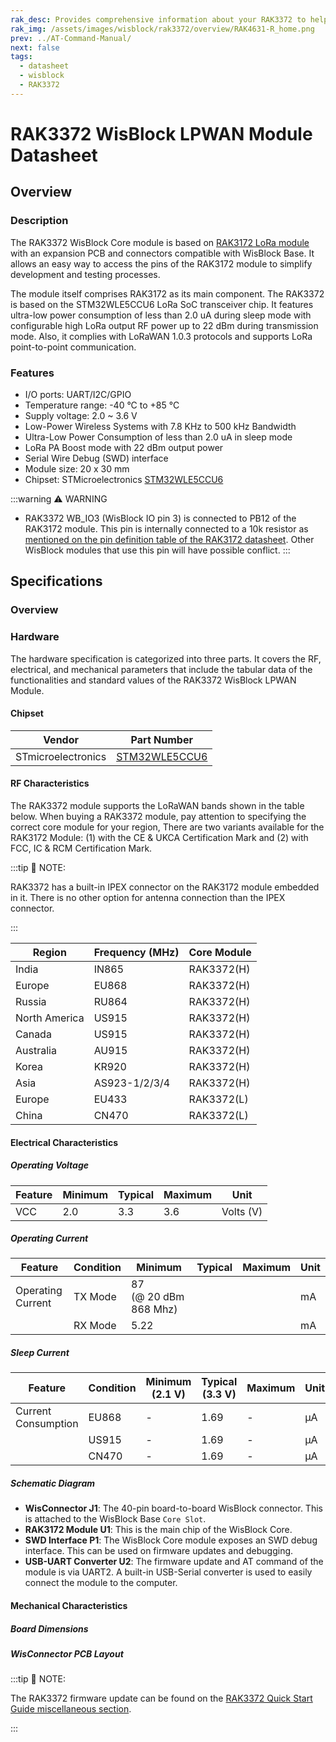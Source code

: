 ```yaml
---
rak_desc: Provides comprehensive information about your RAK3372 to help you use it. This information includes technical specifications, characteristics, and requirements, and it also discusses the device components.
rak_img: /assets/images/wisblock/rak3372/overview/RAK4631-R_home.png
prev: ../AT-Command-Manual/
next: false
tags:
  - datasheet
  - wisblock
  - RAK3372
---
```


# RAK3372 WisBlock LPWAN Module Datasheet

## Overview

### Description

The RAK3372 WisBlock Core module is based on [RAK3172 LoRa module](https://docs.rakwireless.com/Product-Categories/WisDuo/RAK3172-Module/Datasheet/) with an expansion PCB and connectors compatible with WisBlock Base. It allows an easy way to access the pins of the RAK3172 module to simplify development and testing processes.

The module itself comprises RAK3172 as its main component. The RAK3372 is based on the STM32WLE5CCU6 LoRa SoC transceiver chip. It features ultra-low power consumption of less than 2.0&nbsp;uA during sleep mode with configurable high LoRa output RF power up to 22&nbsp;dBm during transmission mode. Also, it complies with LoRaWAN 1.0.3 protocols and supports LoRa point-to-point communication.


### Features

- I/O ports: UART/I2C/GPIO
- Temperature range: -40&nbsp;°C to +85&nbsp;°C
- Supply voltage: 2.0 ~ 3.6&nbsp;V
- Low-Power Wireless Systems with 7.8&nbsp;KHz to 500&nbsp;kHz Bandwidth
- Ultra-Low Power Consumption of less than 2.0&nbsp;uA in sleep mode
- LoRa PA Boost mode with 22&nbsp;dBm output power
- Serial Wire Debug (SWD) interface
- Module size: 20 x 30&nbsp;mm
- Chipset: STMicroelectronics [STM32WLE5CCU6](https://www.st.com/resource/en/datasheet/stm32wle5cc.pdf)

:::warning ⚠️ WARNING
- RAK3372 WB_IO3 (WisBlock IO pin 3) is connected to PB12 of the RAK3172 module. This pin is internally connected to a 10k resistor as [mentioned on the pin definition table of the RAK3172 datasheet](https://docs.rakwireless.com/Product-Categories/WisDuo/RAK3172-Module/Datasheet/#pin-definition). Other WisBlock modules that use this pin will have possible conflict.
:::

## Specifications

### Overview

<rk-img
  src="/assets/images/wisblock/rak3372/datasheet/rak3372-mounted.png"
  width="45%"
  caption="RAK3372 Mounted in WisBlock Base"
/>

<rk-img
  src="/assets/images/wisblock/rak3372/datasheet/rak3372-parts.png"
  width="40%"
  caption="RAK3372 WisBlock Core Parts"
/>

### Hardware

The hardware specification is categorized into three parts. It covers the RF, electrical, and mechanical parameters that include the tabular data of the functionalities and standard values of the RAK3372 WisBlock LPWAN Module.

#### Chipset

| Vendor             | Part Number                                                               |
| ------------------ | ------------------------------------------------------------------------- |
| STmicroelectronics | [STM32WLE5CCU6](https://www.st.com/resource/en/datasheet/stm32wle5cc.pdf) |

#### RF Characteristics

The RAK3372 module supports the LoRaWAN bands shown in the table below. When buying a RAK3372 module, pay attention to specifying the correct core module for your region, There are two variants available for the RAK3172 Module: (1) with the CE & UKCA Certification Mark and (2) with FCC, IC & RCM Certification Mark.

:::tip 📝 NOTE:

RAK3372 has a built-in IPEX connector on the RAK3172 module embedded in it. There is no other option for antenna connection than the IPEX connector.

:::

| Region        | Frequency (MHz) | Core Module |
| ------------- | --------------- | ----------- |
| India         | IN865           | RAK3372(H)  |
| Europe        | EU868           | RAK3372(H)  |
| Russia        | RU864           | RAK3372(H)  |
| North America | US915           | RAK3372(H)  |
| Canada        | US915           | RAK3372(H)  |
| Australia     | AU915           | RAK3372(H)  |
| Korea         | KR920           | RAK3372(H)  |
| Asia          | AS923-1/2/3/4   | RAK3372(H)  |
| Europe        | EU433           | RAK3372(L)  |
| China         | CN470           | RAK3372(L)  |

#### Electrical Characteristics

##### Operating Voltage

| Feature | Minimum | Typical | Maximum | Unit      |
| ------- | ------- | ------- | ------- | --------- |
| VCC     | 2.0     | 3.3     | 3.6     | Volts (V) |


##### Operating Current

| Feature           | Condition | Minimum                              | Typical | Maximum | Unit |
| ----------------- | --------- | ------------------------------------ | ------- | ------- | ---- |
| Operating Current | TX Mode   | 87 (@&nbsp;20&nbsp;dBm 868&nbsp;Mhz) |         |         | mA   |
|                   | RX Mode   | 5.22                                 |         |         | mA   |

##### Sleep Current

| Feature             | Condition | Minimum (2.1&nbsp;V) | Typical (3.3&nbsp;V) | Maximum | Unit |
| ------------------- | --------- | -------------------- | -------------------- | ------- | ---- |
| Current Consumption | EU868     | -                    | 1.69                 | -       | μA   |
|                     | US915     | -                    | 1.69                 | -       | μA   |
|                     | CN470     | -                    | 1.69                 | -       | μA   |

##### Schematic Diagram

<rk-img
  src="/assets/images/wisblock/rak3372/datasheet/schematic.png"
  width="100%"
  caption="RAK3372 Schematic Diagram"
/>

- **WisConnector J1**: The 40-pin board-to-board WisBlock connector. This is attached to the WisBlock Base `Core Slot`.
- **RAK3172 Module U1**: This is the main chip of the WisBlock Core.
- **SWD Interface P1**: The WisBlock Core module exposes an SWD debug interface. This can be used on firmware updates and debugging.
- **USB-UART Converter U2**: The firmware update and AT command of the module is via UART2. A built-in USB-Serial converter is used to easily connect the module to the computer.


#### Mechanical Characteristics

##### Board Dimensions

<rk-img
  src="/assets/images/wisblock/rak3372/datasheet/board-dimensions.png"
  width="25%"
  caption="Mechanical Dimensions"
/>

##### WisConnector PCB Layout

<rk-img
  src="/assets/images/wisblock/rak3372/datasheet/FxxS1003K6M.png"
  width="100%"
  caption="WisConnector PCB footprint and recommendations"
/>

:::tip 📝 NOTE:

The RAK3372 firmware update can be found on the [RAK3372 Quick Start Guide miscellaneous section](/Product-Categories/WisBlock/RAK3372/Quickstart/#upgrading-the-firmware).

:::
